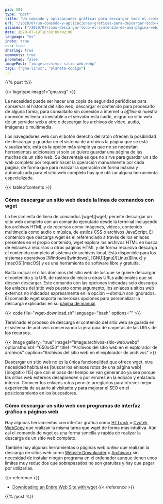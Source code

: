 ```yaml
---
pid: 501
type: "post"
title: "Un comando y aplicaciones gráficas para descargar todo el contenido de un sitio web"
url: "/2020/07/un-comando-y-aplicaciones-graficas-para-descargar-todo-el-contenido-de-un-sitio-web/"
aliases: ["/2020/07/como-descargar-todo-el-contenido-de-una-pagina-web/"]
date: 2020-07-19T10:00:00+02:00
language: "es"
index: true
rss: true
sharing: true
comments: true
promoted: false
imagePost: "image:archivos-sitio-web.webp"
tags: ["gnu-linux", "planeta-codigo"]
---
```


{{% post %}}

{{< logotype image1="gnu.svg" >}}

La necesidad puede ser hacer una copia de seguridad periódicas para conservar el historial del sitio web, descargar el contenido para procesarlo de alguna forma, para consultarlo sin conexión a internet u _offline_ si nuestra conexión es lenta o inestable o el servidor está caído, migrar un sitio web de un servidor web a otro o descargar los archivos de vídeo, audio, imágenes o multimedia.

Los navegadores web con el botón derecho del ratón ofrecen la posibilidad de descargar y guardar en el sistema de archivos la página que se está visualizando, está es la opción más simple ya que no se necesitan herramientas adicionales si solo se quiere guardar una página de las muchas de un sitio web. Su desventaja es que no sirve para guardar un sitio web completo por requerir hacer la operación manualmente por cada página, de forma que para realizar la operación de forma másiva y automatizada para el sitio web completo hay que utilizar alguna herramienta especializada.

{{< tableofcontents >}}

### Cómo descargar un sitio web desde la línea de comandos con wget

La herramienta de línea de comandos [wget][wget] permite descargar un sitio web completo con un comando ejecutado desde la terminal incluyendo los archivos HTML y de recursos como imágenes, vídeos, contenido multimedia como audio o música, de estilos CSS o archivos JavaScript. El contenido que descarga wget es el referenciado a través de los enlaces presentes en el propio contenido, wget explora los archivos HTML en busca de enlaces a recursos u otras páginas HTML y de forma recursiva descarga el contenido completo al sistema de archivos local. Está disponible para los sistemas operativos [Windows][windows], [GNU][gnu]/[Linux][linux] y [macOS][macOS] y es una herramienta de software libre y gratuita.

Basta indicar el o los dominios del sitio web de los que se quiere descargar el contenido y la URL de rastreo de inicio u otras URLs adicionales que se desean descargar. Este comando con las opciones indicadas solo descarga los enlaces del sitio web puesto como argumento, los enlaces a sitios web externos no indicados expresamente en la opción _--domain_ son ignorados. El comando wget soporta numerosas opciones para personalizar la descarga explicadas en su [página de manual](https://www.gnu.org/software/wget/manual/wget.html).

{{< code file="wget-download.sh" language="bash" options="" >}}

Terminado el proceso de descarga el contenido del sitio web se guarda en el sistema de archivos conservando la jerarquía de carpetas de las URLs de los recursos.

{{< image
    gallery="true"
    image1="image:archivos-sitio-web.webp" optionsthumb1="650x450" title1="Archivos del sitio web en el explorador de archivos"
    caption="Archivos del sitio web en el explorador de archivos" >}}

Descargar un sitio web no es la única funcionalidad que ofrece wget, otra necesidad habitual es [buscar los enlaces rotos de una página web][blogbitix-115] que con el paso del tiempo se van generando ya sea porque los sitios web externos desaparecen o por errores en la edición y enlazado interno. Conocer los enlaces rotos permite arreglarlos para ofrecer mejor experiencia de usuario al visitante y para mejorar el SEO en el posicionamiento en los buscadores.

### Cómo descargar un sitio web con programas de interfaz gráfica o páginas web

Hay algunas herramientas con interfaz gráfica como [HTTrack](https://www.httrack.com/) o [Cyotek WebCopy](https://www.cyotek.com/cyotek-webcopy) que realizan la misma tarea que wget de forma más intuitiva. Aún así el comando de wget es una forma sencilla y rápida de realizar la descarga de un sitio web completo.

También hay algunas herramientas o páginas web _online_ que realizan la descarga de sitios web como [Website Downloader](https://websitedownloader.io) o [Archivarix](https://archivarix.com/en/website-downloader-cms-converter/) sin necesidad de instalar ningún programa en el ordenador aunque tienen unos límites muy reducidos que sobrepasados no son gratuitas y hay que pagar por utilizarlas.

{{< reference >}}
* [Downloading an Entire Web Site with wget](https://www.linuxjournal.com/content/downloading-entire-web-site-wget)
{{< /reference >}}

{{% /post %}}
